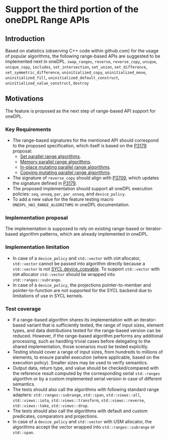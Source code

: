 # Support the third portion of the oneDPL Range APIs

## Introduction
Based on statistics (observing C++ code within github.com) for the usage of popular algorithms, the following
range-based APIs are suggested to be implemented next in oneDPL.
`swap_ranges`, `reverse`, `reverse_copy`, `unique`, `unique_copy`,
`includes`, `set_intersection`, `set_union`, `set_difference`, `set_symmetric_difference`,
`uninitialized_copy`, `uninitialized_move`, `uninitialized_fill`,
`uninitialized_default_construct`, `uninitialized_value_construct`, `destroy`

## Motivations
The feature is proposed as the next step of range-based API support for oneDPL.

### Key Requirements
- The range-based signatures for the mentioned API should correspond to the proposed specification,
  which itself is based on the [P3179](https://wg21.link/p3179) proposal:
  - [Set parallel range algorithms](https://github.com/uxlfoundation/oneAPI-spec/pull/630).
  - [Memory parallel range algorithms](https://github.com/uxlfoundation/oneAPI-spec/pull/631).
  - [In-place mutating parallel range algorithms](https://github.com/uxlfoundation/oneAPI-spec/pull/634).
  - [Copying mutating parallel range algorithms](https://github.com/uxlfoundation/oneAPI-spec/pull/635).
- The signature of `reverse_copy` should align with [P3709](https://wg21.link/p3709),
  which updates the signature defined in [P3179](https://wg21.link/p3179).
- The proposed implementation should support all oneDPL execution policies:
  `seq`, `unseq`, `par`, `par_unseq`, and `device_policy`.
- To add a new value for the feature testing macro
  `ONEDPL_HAS_RANGE_ALGORITHMS` in oneDPL documentation.

### Implementation proposal
The implementation is supposed to rely on existing range-based or iterator-based algorithm patterns,
which are already implemented in oneDPL.

### Implementation limitation
- In case of a `device_policy` and `std::vector` with `USM` allocator,
  `std::vector` cannot be passed into algorithm directly because a `std::vector` is not
  [SYCL device_copyable](https://registry.khronos.org/SYCL/specs/sycl-2020/html/sycl-2020.html#sec::device.copyable).
  To support `std::vector` with `USM` allocator
  `std::vector` should be wrapped into `std::ranges::subrange`.
- In case of a `device_policy`, the projections pointer-to-member and pointer-to-function
  are not supported for the SYCL backend due to limitations of use in SYCL kernels.

### Test coverage
- If a range-based algorithm shares its implementation with an iterator-based variant
  that is sufficiently tested,
  the range of input sizes, element types, and data distributions tested
  for the range-based version can be reduced.
  However, if the range-based algorithm performs any additional processing,
  such as handling trivial cases before delegating to the shared implementation,
  those scenarios must be tested explicitly.
- Testing should cover a range of input sizes,
  from hundreds to millions of elements, to ensure parallel execution
  (where applicable, based on the execution policy). Smaller sizes may be used to verify semantics.
- Output data, return type, and value should be checked/compared with the reference result
  computed by the corresponding serial `std::ranges` algorithm or
  by a custom implemented serial version in case of different semantics.
- The tests should also call the algorithms with following standard range adapters:
  `std::ranges::subrange`, `std::span`, `std::views::all`, `std::views::iota`,
  `std::views::transform`, `std::views::reverse`, `std::views::take`, `std::views::drop`.
- The tests should also call the algorithms with default and custom predicates,
  comparators and projections.
- In case of a `device_policy` and `std::vector` with USM allocator,
  the algorithms accept the vector wrapped into `std::ranges::subrange` or `std::span`.
